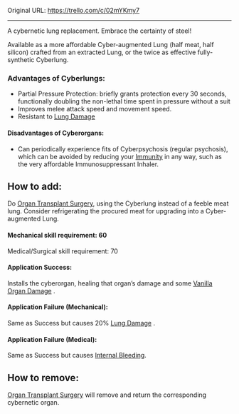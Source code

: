 

Original URL: https://trello.com/c/02mYKmy7

---

A cybernetic lung replacement. Embrace the certainty of steel!

Available as a more affordable Cyber-augmented Lung (half meat, half silicon) crafted from an extracted Lung, or the twice as effective fully-synthetic Cyberlung.

### Advantages of Cyberlungs:

- Partial Pressure Protection: briefly grants protection every 30 seconds, functionally doubling the non-lethal time spent in pressure without a suit
- Improves melee attack speed and movement speed.
- Resistant to [Lung Damage](../Lungs/Lung%20Damage.md)

#### Disadvantages of Cyberorgans:

- Can periodically experience fits of Cyberpsychosis (regular psychosis), which can be avoided by reducing your [Immunity](../Blood/Immunity.md) in any way, such as the very affordable Immunosuppressant Inhaler.

## How to add:

Do [Organ Transplant Surgery](../Procedures/Organ%20Transplant%20Surgery.md), using the Cyberlung instead of a feeble meat lung. Consider refrigerating the procured meat for upgrading into a Cyber-augmented Lung.

#### Mechanical skill requirement: 60

Medical/Surgical skill requirement: 70

#### Application Success:

Installs the cyberorgan, healing that organ’s damage and some [Vanilla Organ Damage](../Torso/Vanilla%20Organ%20Damage.md) .

#### Application Failure (Mechanical):

Same as Success but causes 20% [Lung Damage](../Lungs/Lung%20Damage.md)  .

#### Application Failure (Medical):

Same as Success but causes [Internal Bleeding](../Torso/Internal%20Bleeding.md).

## How to remove:

[Organ Transplant Surgery](../Procedures/Organ%20Transplant%20Surgery.md) will remove and return the corresponding cybernetic organ.